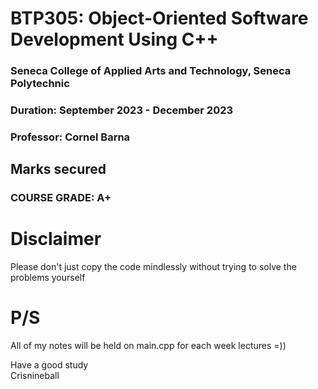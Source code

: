 # BTP305: Object-Oriented Software Development Using C++
### Seneca College of Applied Arts and Technology, Seneca Polytechnic<br />
### Duration: September 2023 - December 2023<br />
### Professor: Cornel Barna <br />


## Marks secured


### COURSE GRADE: A+

# Disclaimer
Please don't just copy the code mindlessly without trying to solve the problems yourself

# P/S
All of my notes will be held on main.cpp for each week lectures =))




Have a good study <br>
Crisnineball
